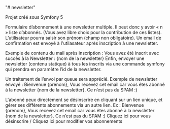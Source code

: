 "# newsletter" 

Projet créé sous Symfony 5

Formulaire d’abonnement à une newsletter multiple. 
Il peut donc y avoir « n » liste d’abonnés. 
(Vous avez libre choix pour la contribution de ces listes). 
L’utilisateur pourra saisir son prénom (champ non obligatoire).
Un email de confirmation est envoyé à l'utilasateur après inscription à une newsletter. 

Exemple de contenu du mail après inscription :
Vous avez été inscrit avec succès à la Newsletter : {nom de la newsletter}
Enfin, envoyer une newsletter (contenu statique) à tous les inscrits via une commande
symfony qui prendra en paramètre l’id de la newsletter. 

Un traitement de l’envoi par queue sera apprécié. 
Exemple de newsletter envoyé :
Bienvenue {prenom},
Vous recevez cet email car vous êtes abonné à la newsletter {nom de la
newsletter}. Ce n’est pas du SPAM :)

L'abonné peux directement se désinscrire en cliquant sur un lien unique, 
et gérer ses différents abonnements via un autre lien. Ex :
Bienvenue {prenom},
Vous recevez cet email car vous êtes abonné à la newsletter {nom de la
newsletter}.
Ce n’est pas du SPAM :)
Cliquez ici pour vous désinscrire / Cliquez ici pour modifier vos abonnements
